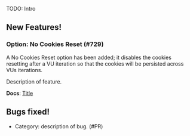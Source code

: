 TODO: Intro

## New Features!

### Option: No Cookies Reset (#729)
A No Cookies Reset option has been added; it disables the cookies resetting after a VU iteration so that the cookies will be persisted across VUs iterations.

Description of feature.

**Docs**: [Title](http://k6.readme.io/docs/TODO)

## Bugs fixed!

* Category: description of bug. (#PR)